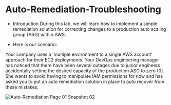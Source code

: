 # Auto-Remediation-Troubleshooting

* Introduction
During this lab, we will learn how to implement a simple remediation solution for correcting changes to a production auto scaling group (ASG) within AWS.

* Here is our scenario:

Your company uses a 'multiple environment to a single AWS account' approach for their EC2 deployments. Your DevOps engineering manager has noticed that there have been several outages due to junior engineers accidentally setting the desired capacity of the production ASG to zero (0). She wants to avoid having to manipulate IAM permissions for now and has asked you to put an auto remediation solution in place to auto recover from these mistakes.

![Auto-Remediation Page 01 Snapshot 02](https://user-images.githubusercontent.com/121056799/236736556-9957c590-19a3-4158-8b60-a67e1d3fdee9.png)
